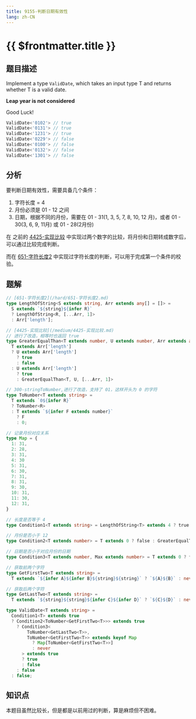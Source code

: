```yaml
---
title: 9155-判断日期有效性
lang: zh-CN
---
```


# {{ $frontmatter.title }}

## 题目描述

Implement a type `ValidDate`, which takes an input type T and returns whether T is a valid date.

**Leap year is not considered**

Good Luck!

```ts
ValidDate<'0102'> // true
ValidDate<'0131'> // true
ValidDate<'1231'> // true
ValidDate<'0229'> // false
ValidDate<'0100'> // false
ValidDate<'0132'> // false
ValidDate<'1301'> // false
```

## 分析

要判断日期有效性，需要具备几个条件：

1. 字符长度 = 4
2. 月份必须是 01 - 12 之间
3. 日期，根据不同的月份，需要在 01 - 31(1, 3, 5, 7, 8, 10, 12 月)，或者 01 - 30(3, 6, 9, 11月) 或 01 - 28(2月份)

在 之前的 [4425-实现比较](/medium/4425-实现比较.md) 中实现过两个数字的比较，将月份和日期转成数字后，可以通过比较完成判断。

而在 [651-字符长度2](/hard/651-字符长度2.md) 中实现过字符长度的判断，可以用于完成第一个条件的校验。

## 题解

```ts
// [651-字符长度2](/hard/651-字符长度2.md)
type LengthOfString<S extends string, Arr extends any[] = []> =
  S extends `${string}${infer R}`
  ? LengthOfString<R, [...Arr, 1]>
  : Arr['length'];

// [4425-实现比较](/medium/4425-实现比较.md) 
// 进行了改造，相等时也返回 true
type GreaterEqualThan<T extends number, U extends number, Arr extends any[] = []> =
  T extends Arr['length']
  ? U extends Arr['length']
    ? true
    : false
  : U extends Arr['length']
    ? true
    : GreaterEqualThan<T, U, [...Arr, 1]>

// 300-stringToNumber,进行了改造，支持了 01，这样开头为 0 的字符
type ToNumber<T extends string> =
  T extends `0${infer R}`
  ? ToNumber<R>
  : T extends `${infer F extends number}`
    ? F
    : 0;

// 记录月份对应关系
type Map = {
  1: 31,
  2: 28,
  3: 31,
  4: 30
  5: 31,
  6: 30,
  7: 31,
  8: 31,
  9: 30,
  10: 31,
  11: 30,
  12: 31,
}

// 长度是否等于 4
type Condition1<T extends string> = LengthOfString<T> extends 4 ? true : false;

// 月份是否小于 12
type Condition2<T extends number> = T extends 0 ? false : GreaterEqualThan<12, T>;

// 日期是否小于对应月份的日期
type Condition3<T extends number, Max extends number> = T extends 0 ? false : GreaterEqualThan<Max, T>;

// 获取前两个字符
type GetFirstTwo<T extends string> =
  T extends `${infer A}${infer B}${string}${string}` ? `${A}${B}` : never;

// 获取后两个字符
type GetLastTwo<T extends string> =
  T extends `${string}${string}${infer C}${infer D}` ? `${C}${D}` : never;

type ValidDate<T extends string> = 
  Condition1<T> extends true
  ? Condition2<ToNumber<GetFirstTwo<T>>> extends true
    ? Condition3<
        ToNumber<GetLastTwo<T>>,
        ToNumber<GetFirstTwo<T>> extends keyof Map
          ? Map[ToNumber<GetFirstTwo<T>>]
          : never
      > extends true
      ? true
      : false
    : false
  : false;
```

## 知识点

本题目虽然比较长，但是都是以前用过的判断，算是麻烦但不困难。
